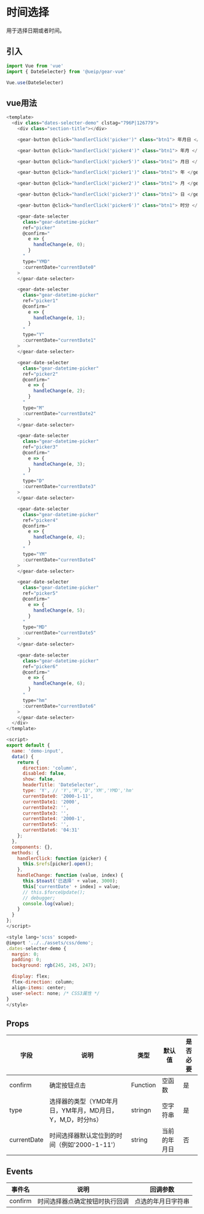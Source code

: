 # 时间选择

用于选择日期或者时间。

## 引入

```javascript
import Vue from 'vue'
import { DateSelecter} from '@ueip/gear-vue'

Vue.use(DateSelecter)
```

## vue用法

```javascript
<template>
  <div class="dates-selecter-demo" clstag="796P|126779">
    <div class="section-title"></div>

    <gear-button @click="handlerClick('picker')" class="btn1"> 年月日 </gear-button>

    <gear-button @click="handlerClick('picker4')" class="btn1"> 年月 </gear-button>

    <gear-button @click="handlerClick('picker5')" class="btn1"> 月日 </gear-button>

    <gear-button @click="handlerClick('picker1')" class="btn1"> 年 </gear-button>

    <gear-button @click="handlerClick('picker2')" class="btn1"> 月 </gear-button>

    <gear-button @click="handlerClick('picker3')" class="btn1"> 日 </gear-button>

    <gear-button @click="handlerClick('picker6')" class="btn1"> 时分 </gear-button>

    <gear-date-selecter
      class="gear-datetime-picker"
      ref="picker"
      @confirm="
        e => {
          handleChange(e, 0);
        }
      "
      type="YMD"
      :currentDate="currentDate0"
    >
    </gear-date-selecter>

    <gear-date-selecter
      class="gear-datetime-picker"
      ref="picker1"
      @confirm="
        e => {
          handleChange(e, 1);
        }
      "
      type="Y"
      :currentDate="currentDate1"
    >
    </gear-date-selecter>

    <gear-date-selecter
      class="gear-datetime-picker"
      ref="picker2"
      @confirm="
        e => {
          handleChange(e, 2);
        }
      "
      type="M"
      :currentDate="currentDate2"
    >
    </gear-date-selecter>

    <gear-date-selecter
      class="gear-datetime-picker"
      ref="picker3"
      @confirm="
        e => {
          handleChange(e, 3);
        }
      "
      type="D"
      :currentDate="currentDate3"
    >
    </gear-date-selecter>

    <gear-date-selecter
      class="gear-datetime-picker"
      ref="picker4"
      @confirm="
        e => {
          handleChange(e, 4);
        }
      "
      type="YM"
      :currentDate="currentDate4"
    >
    </gear-date-selecter>

    <gear-date-selecter
      class="gear-datetime-picker"
      ref="picker5"
      @confirm="
        e => {
          handleChange(e, 5);
        }
      "
      type="MD"
      :currentDate="currentDate5"
    >
    </gear-date-selecter>

    <gear-date-selecter
      class="gear-datetime-picker"
      ref="picker6"
      @confirm="
        e => {
          handleChange(e, 6);
        }
      "
      type="hm"
      :currentDate="currentDate6"
    >
    </gear-date-selecter>
  </div>
</template>

<script>
export default {
  name: 'demo-input',
  data() {
    return {
      direction: 'column',
      disabled: false,
      show: false,
      headerTitle: 'DateSelecter',
      type: 'Y', // 'Y','M','D','YM','YMD','hm'
      currentDate0: '2000-1-11',
      currentDate1: '2000',
      currentDate2: '',
      currentDate3: '',
      currentDate4: '2000-1',
      currentDate5: '',
      currentDate6: '04:31'
    };
  },
  components: {},
  methods: {
    handlerClick: function (picker) {
      this.$refs[picker].open();
    },
    handleChange: function (value, index) {
      this.$toast('已选择' + value, 3000);
      this['currentDate' + index] = value;
      // this.$forceUpdate();
      // debugger;
      console.log(value);
    }
  }
};
</script>

<style lang='scss' scoped>
@import '../../assets/css/demo';
.dates-selecter-demo {
  margin: 0;
  padding: 0;
  background: rgb(245, 245, 247);

  display: flex;
  flex-direction: column;
  align-items: center;
  user-select: none; /* CSS3属性 */
}
</style>


```

## Props

| 字段        | 说明                                               | 类型     | 默认值       | 是否必要 |
|-------------|--------------------------------------------------|----------|-----------|---------|
| confirm     | 确定按钮点击                                       | Function | 空函数       | 是       |
| type        | 选择器的类型（YMD年月日，YM年月，MD月日，Y，M,D，时分hs） | stringn  | 空字符串     | 是       |
| currentDate | 时间选择器默认定位到的时间（例如'2000-1-11'）        | string   | 当前的年月日 | 否       |

## Events

| 事件名  | 说明                           | 回调参数           |
|---------|------------------------------|----------------|
| confirm | 时间选择器点确定按钮时执行回调 | 点选的年月日字符串 |